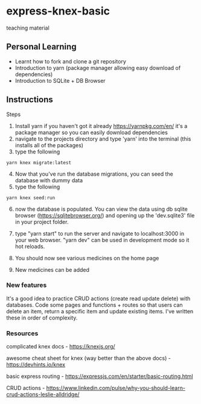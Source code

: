 # express-knex-basic

teaching material

## Personal Learning
* Learnt how to fork and clone a git repository
* Introduction to yarn (package manager allowing easy download of dependencies)
* Introduction to SQLite + DB Browser

## Instructions

Steps

1. Install yarn if you haven't got it already https://yarnpkg.com/en/ it's a package manager so you can easily download dependencies
2. navigate to the projects directory and type 'yarn' into the terminal (this installs all of the packages)
3. type the following

```
yarn knex migrate:latest
```

4. Now that you've run the database migrations, you can seed the database with dummy data
5. type the following

```
yarn knex seed:run
```

6. now the database is populated. You can view the data using db sqlite browser (https://sqlitebrowser.org/) and opening up the 'dev.sqlite3' file in your project folder.

7. type "yarn start" to run the server and navigate to localhost:3000 in your web browser. "yarn dev" can be used in development mode so it hot reloads.
8. You should now see various medicines on the home page
9. New medicines can be added

### New features

It's a good idea to practice CRUD actions (create read update delete) with databases. Code some pages and functions + routes so that users can delete an item, return a specific item and update existing items. I've written these in order of complexity.

### Resources

complicated knex docs - https://knexjs.org/

awesome cheat sheet for knex (way better than the above docs) - https://devhints.io/knex

basic express routing - https://expressjs.com/en/starter/basic-routing.html

CRUD actions - https://www.linkedin.com/pulse/why-you-should-learn-crud-actions-leslie-alldridge/


